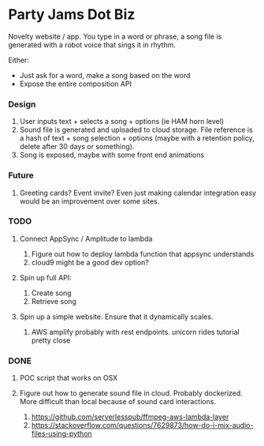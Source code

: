 # Party Jams Dot Biz

Novelty website / app. You type in a word or phrase, a song file is generated with a robot voice that sings it in rhythm.

Either:
- Just ask for a word, make a song based on the word
- Expose the entire composition API


### Design

1. User inputs text + selects a song + options (ie HAM horn level)
1. Sound file is generated and uploaded to cloud storage. File reference is a hash of text + song selection + options (maybe with a retention policy, delete after 30 days or something).
1. Song is exposed, maybe with some front end animations


### Future

1. Greeting cards? Event invite? Even just making calendar integration easy would be an improvement over some sites.

### TODO

1. Connect AppSync / Amplitude to lambda
	1. Figure out how to deploy lambda function that appsync understands
	1. cloud9 might be a good dev option?

1. Spin up full API:
	1. Create song
	1. Retrieve song

1. Spin up a simple website. Ensure that it dynamically scales.
	1. AWS amplify probably with rest endpoints. unicorn rides tutorial pretty close

### DONE
1. POC script that works on OSX

1. Figure out how to generate sound file in cloud. Probably dockerized. More difficult than local because of sound card interactions.
	1. https://github.com/serverlesspub/ffmpeg-aws-lambda-layer
	1. https://stackoverflow.com/questions/7629873/how-do-i-mix-audio-files-using-python

